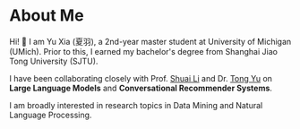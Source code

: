 # About Me

Hi! :wave: I am Yu Xia (夏羽), a 2nd-year master student at University of Michigan (UMich). Prior to this, I earned my bachelor's degree from Shanghai Jiao Tong University (SJTU). 

I have been collaborating closely with Prof. [Shuai Li](https://shuaili8.github.io/) and Dr. [Tong Yu](https://scholar.google.com/citations?user=6-ARmXsAAAAJ) on **Large Language Models** and **Conversational Recommender Systems**. 

I am broadly interested in research topics in Data Mining and Natural Language Processing.
